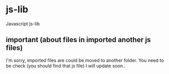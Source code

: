 # js-lib
Javascript js-lib

## important (about files in imported another js files)

I'm sorry, imported files are could be moved to another folder. You need to be check (you should find that js file)
I will update soon..
